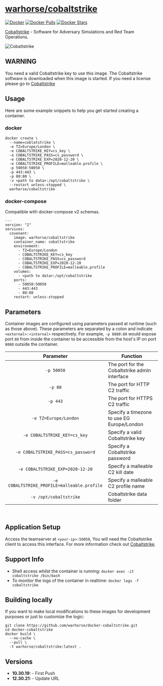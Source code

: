 # [warhorse/cobaltstrike](https://github.com/warhorse/docker-cobaltstrike)
[![Docker](https://github.com/warhorse/docker-cobaltstrike/actions/workflows/docker-publish.yml/badge.svg)](https://github.com/warhorse/docker-cobaltstrike/actions/workflows/docker-publish.yml)
[![Docker Pulls](https://img.shields.io/docker/pulls/warhorse/cobaltstrike.svg?style=flat-square&color=E68523)](https://hub.docker.com/r/warhorse/cobaltstrike)
[![Docker Stars](https://img.shields.io/docker/stars/warhorse/cobaltstrike.svg?style=flat-square&color=E68523)](https://hub.docker.com/r/warhorse/cobaltstrike)

[Cobaltstrike](https://www.cobaltstrike.com/) - Software for Adversary Simulations and Red Team Operations.


![Cobaltstrike](https://www.cobaltstrike.com/images/logo.png)

## WARNING

You need a valid Cobaltstrike key to use this image. The Cobaltstrike software is downloaded when this image is started. If you need a license please go to [Cobaltstrike](https://www.cobaltstrike.com/)

## Usage

Here are some example snippets to help you get started creating a container.

### docker

```
docker create \
  --name=coblatstrike \
  -e TZ=Europe/London \
  -e COBALTSTRIKE_KEY=cs_key \
  -e COBALTSTRIKE_PASS=cs_password \
  -e COBALTSTRIKE_EXP=2020-12-20 \
  -e COBALTSTRIKE_PROFILE=malleable.profile \
  -p 50050:50050 \
  -p 443:443 \
  -p 80:80 \
  -v <path to data>:/opt/cobaltstrike \
  --restart unless-stopped \
  warhorse/cobaltstrike
```

### docker-compose

Compatible with docker-compose v2 schemas.

```
---
version: "2"
services:
  covenant:
    image: warhorse/cobaltstrike
    container_name: cobaltstrike
    environment:
      - TZ=Europe/London
      - COBALTSTRIKE_KEY=cs_key
      - COBALTSTRIKE_PASS=cs_password
      - COBALTSTRIKE_EXP=2020-12-20
      - COBALTSTRIKE_PROFILE=malleable.profile
    volumes:
      - <path to data>:/opt/cobaltstrike
    ports:
      - 50050:50050
      - 443:443
      - 80:80
    restart: unless-stopped
```

## Parameters

Container images are configured using parameters passed at runtime (such as those above). These parameters are separated by a colon and indicate `<external>:<internal>` respectively. For example, `-p 8080:80` would expose port `80` from inside the container to be accessible from the host's IP on port `8080` outside the container.

| Parameter | Function |
| :----: | --- |
| `-p 50050` | The port for the Cobaltstrike admin interface |
| `-p 80` | The port for HTTP C2 traffic |
| `-p 443` | The port for HTTPS C2 traffic |
| `-e TZ=Europe/London` | Specify a timezone to use EG Europe/London|
| `-e COBALTSTRIKE_KEY=cs_key` | Specify a valid Cobaltstrike key|
| `-e COBALTSTRIKE_PASS=cs_password` | Specify a Cobaltstrike password|
| `-e COBALTSTRIKE_EXP=2020-12-20` | Specify a malleable C2 kill date|
| `-e COBALTSTRIKE_PROFILE=malleable.profile` | Specify a malleable C2 profile name|
| `-v /opt/cobaltstrike` | Cobaltstrike data folder |

&nbsp;
## Application Setup

Access the teamserver at `<your-ip>:50050`, You will need the Cobaltstrike client to access this interface. For more information check out [Cobaltstrike](https://www.cobaltstrike.com/).



## Support Info

* Shell access whilst the container is running: `docker exec -it cobaltstrike /bin/bash`
* To monitor the logs of the container in realtime: `docker logs -f cobaltstrike`

## Building locally

If you want to make local modifications to these images for development purposes or just to customize the logic:
```
git clone https://github.com/warhorse/docker-cobaltstrike.git
cd docker-cobaltstrike
docker build \
  --no-cache \
  --pull \
  -t warhorse/cobaltstrike:latest .
```
## Versions

* **10.30.19:** - First Push
* **12.30.21:** - Update URL
